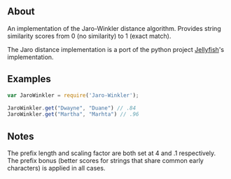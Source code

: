 ## About
An implementation of the Jaro-Winkler distance algorithm. Provides string similarity scores from 0 (no similarity) to 1 (exact match). 

The Jaro distance implementation is a port of the python project [Jellyfish](https://pypi.python.org/pypi/jellyfish)'s implementation. 

## Examples

```javascript
var JaroWinkler = require('Jaro-Winkler');

JaroWinkler.get("Dwayne", "Duane") // .84
JaroWinkler.get("Martha", "Marhta") // .96
```

## Notes

The prefix length and scaling factor are both set at 4 and .1 respectively. The prefix bonus (better scores for strings that share common early characters) is applied in all cases. 

